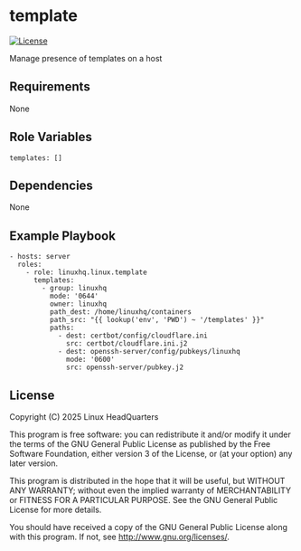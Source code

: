 # template

[![License](https://img.shields.io/badge/license-GPLv3-lightgreen)](https://www.gnu.org/licenses/gpl-3.0.en.html#license-text)

Manage presence of templates on a host

## Requirements

None

## Role Variables

    templates: []

## Dependencies

None

## Example Playbook

    - hosts: server
      roles:
        - role: linuxhq.linux.template
          templates:
            - group: linuxhq
              mode: '0644'
              owner: linuxhq
              path_dest: /home/linuxhq/containers
              path_src: "{{ lookup('env', 'PWD') ~ '/templates' }}"
              paths:
                - dest: certbot/config/cloudflare.ini
                  src: certbot/cloudflare.ini.j2
                - dest: openssh-server/config/pubkeys/linuxhq
                  mode: '0600'
                  src: openssh-server/pubkey.j2

## License

Copyright (C) 2025 Linux HeadQuarters

This program is free software: you can redistribute it and/or modify
it under the terms of the GNU General Public License as published by
the Free Software Foundation, either version 3 of the License, or
(at your option) any later version.

This program is distributed in the hope that it will be useful,
but WITHOUT ANY WARRANTY; without even the implied warranty of
MERCHANTABILITY or FITNESS FOR A PARTICULAR PURPOSE. See the
GNU General Public License for more details.

You should have received a copy of the GNU General Public License
along with this program. If not, see <http://www.gnu.org/licenses/>.
